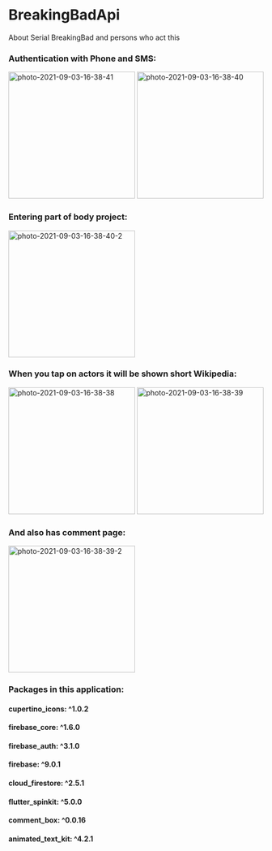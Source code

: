 # BreakingBadApi

About Serial BreakingBad and persons who act this 

### Authentication with Phone and SMS:
<a href="https://ibb.co/zHzRDFg"><img src="https://i.ibb.co/YTxkwXS/photo-2021-09-03-16-38-41.jpg" alt="photo-2021-09-03-16-38-41" border="0" width="250"></a>
<a href="https://ibb.co/TkWZDFf"><img src="https://i.ibb.co/R9j1GVF/photo-2021-09-03-16-38-40.jpg" alt="photo-2021-09-03-16-38-40" border="0" width="250"></a>

### Entering part of body project:
<a href="https://ibb.co/VxGJPLn"><img src="https://i.ibb.co/xYbXR29/photo-2021-09-03-16-38-40-2.jpg" alt="photo-2021-09-03-16-38-40-2" border="0" width="250"></a>

### When you tap on actors it will be shown short Wikipedia:
<a href="https://ibb.co/wNpMV7W"><img src="https://i.ibb.co/HDGn6Cz/photo-2021-09-03-16-38-38.jpg" alt="photo-2021-09-03-16-38-38" border="0" width="250"></a>
<a href="https://ibb.co/ZYmkDqy"><img src="https://i.ibb.co/GtTbSzg/photo-2021-09-03-16-38-39.jpg" alt="photo-2021-09-03-16-38-39" border="0" width="250"></a>

### And also has comment page:
<a href="https://ibb.co/CKQzm8Q"><img src="https://i.ibb.co/ZzxVGXx/photo-2021-09-03-16-38-39-2.jpg" alt="photo-2021-09-03-16-38-39-2" border="0" width="250"></a>

### Packages in this application:
#### cupertino_icons: ^1.0.2
#### firebase_core: ^1.6.0
#### firebase_auth: ^3.1.0
#### firebase: ^9.0.1
#### cloud_firestore: ^2.5.1
#### flutter_spinkit: ^5.0.0
#### comment_box: ^0.0.16
#### animated_text_kit: ^4.2.1

